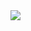 <div>  

<img src="C:\Users\dmssj\OneDrive\Desktop\portifolio\img\capa readme.gif" loop=infinite />


</div> 